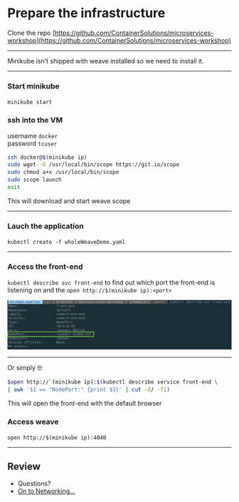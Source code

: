 # Prepare the infrastructure
Clone the repo [https://github.com/ContainerSolutions/microservices-workshop](https://github.com/ContainerSolutions/microservices-workshop)

---

Minikube isn't shipped with weave installed so we need to install it.

---

### Start minikube  
`minikube start`

### ssh into the VM

username `docker`  
password `tcuser`

```bash
ssh docker@$(minikube ip) 
sudo wget -O /usr/local/bin/scope https://git.io/scope
sudo chmod a+x /usr/local/bin/scope
sudo scope launch
exit
```
This will download and start weave scope

---

### Lauch the application
`kubectl create -f wholeWeaveDemo.yaml`

---

### Access the front-end
`kubectl describe svc front-end` to find out which port the front-end is listening on
 and the `open http://$(minikube ip):<port>`

![svc](svc.png)

---

Or simply 🤓
```bash
$open http://`(minikube ip):$(kubectl describe service front-end \ 
| awk '$1 == "NodePort:" {print $3}' | cut -d/ -f1)
```
This will open the front-end with the default browser
### Access weave 
`open http://$(minikube ip):4040` 

---

## Review

* Questions?
* [On to Networking...](../networking/runsheet.md)
